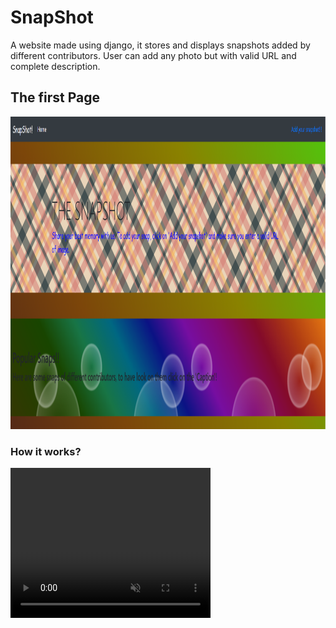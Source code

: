 # SnapShot
 A website made using django, it stores and displays snapshots added by different contributors.
 User can add any photo but with valid URL and complete description.
 <h2> The first Page </h2>
 <img src="first.png" height=500px width=617.6px>
 <h3> How it works? </h3>

 <video width="320" height="240" controls muted>
  <source src="C:\Users\hp\Videos\Captures\Document - Google Chrome 2020-07-14 14-27-11.mp4" type="video/mp4">
</video>
